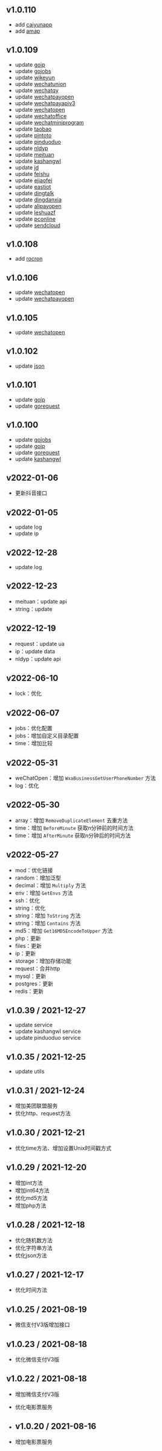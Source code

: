 ## v1.0.110

- add [caiyunapp](service%2Fcaiyunapp)
- add [amap](service%2Famap)

## v1.0.109

- update [goip](utils%2Fgoip)
- update [gojobs](utils%2Fgojobs)
- update [wikeyun](service%2Fwikeyun)
- update [wechatunion](service%2Fwechatunion)
- update [wechatqy](service%2Fwechatqy)
- update [wechatpayopen](service%2Fwechatpayopen)
- update [wechatpayapiv3](service%2Fwechatpayapiv3)
- update [wechatopen](service%2Fwechatopen)
- update [wechatoffice](service%2Fwechatoffice)
- update [wechatminiprogram](service%2Fwechatminiprogram)
- update [taobao](service%2Ftaobao)
- update [pintoto](service%2Fpintoto)
- update [pinduoduo](service%2Fpinduoduo)
- update [nldyp](service%2Fnldyp)
- update [meituan](service%2Fmeituan)
- update [kashangwl](service%2Fkashangwl)
- update [jd](service%2Fjd)
- update [feishu](service%2Ffeishu)
- update [ejiaofei](service%2Fejiaofei)
- update [eastiot](service%2Feastiot)
- update [dingtalk](service%2Fdingtalk)
- update [dingdanxia](service%2Fdingdanxia)
- update [alipayopen](service%2Falipayopen)
- update [leshuazf](service%2Fleshuazf)
- update [pconline](service%2Fpconline)
- update [sendcloud](service%2Fsendcloud)

## v1.0.108

- add [rocron](utils%2Frocron)

## v1.0.106

- update [wechatopen](service%2Fwechatopen)
- update [wechatpayopen](service%2Fwechatpayopen)

## v1.0.105

- update [wechatopen](service%2Fwechatopen)

## v1.0.102

- update [json](utils%2Fgojson%2Fjson)

## v1.0.101

- update [goip](utils%2Fgoip)
- update [gorequest](utils%2Fgorequest)

## v1.0.100

- update [gojobs](utils%2Fgojobs)
- update [goip](utils%2Fgoip)
- update [gorequest](utils%2Fgorequest)
- update [kashangwl](service%2Fkashangwl)

## v2022-01-06

- 更新抖音接口

## v2022-01-05

- update log
- update ip

## v2022-12-28

- update log

## v2022-12-23

- meituan：update api
- string：update

## v2022-12-19

- request：update ua
- ip：update data
- nldyp：update api

## v2022-06-10

- lock：优化

## v2022-06-07

- jobs：优化配置
- jobs：增加自定义目录配置
- time：增加比较

## v2022-05-31

- weChatOpen：增加 `WxaBusinessGetUserPhoneNumber` 方法
- log：优化

## v2022-05-30

- array：增加 `RemoveDuplicateElement` 去重方法
- time：增加 `BeforeMinute` 获取n分钟前的时间方法
- time：增加 `AfterMinute` 获取n分钟后的时间方法

## v2022-05-27

- mod：优化链接
- random：增加泛型
- decimal：增加 `Multiply` 方法
- env：增加 `GetEnvs` 方法
- ssh：优化
- string：优化
- string：增加 `ToString` 方法
- string：增加 `Contains` 方法
- md5：增加 `Get16MD5EncodeToUpper` 方法
- php：更新
- files：更新
- ip：更新
- storage：增加存储功能
- request：合并http
- mysql：更新
- postgres：更新
- redis：更新

## v1.0.39 / 2021-12-27

- update service
- update kashangwl service
- update pinduoduo service

## v1.0.35 / 2021-12-25

- update utils

## v1.0.31 / 2021-12-24

- 增加美团联盟服务
- 优化http、request方法

## v1.0.30 / 2021-12-21

- 优化time方法、增加设置Unix时间戳方式

## v1.0.29 / 2021-12-20

- 增加int方法
- 增加int64方法
- 优化md5方法
- 增加php方法

## v1.0.28 / 2021-12-18

- 优化随机数方法
- 优化字符串方法
- 优化json方法

## v1.0.27 / 2021-12-17

- 优化时间方法

## v1.0.25 / 2021-08-19

- 微信支付V3版增加接口

## v1.0.23 / 2021-08-18

- 优化微信支付V3版

## v1.0.22 / 2021-08-18

- 增加微信支付V3版
- 优化电影票服务

- ## v1.0.20 / 2021-08-16

- 增加电影票服务